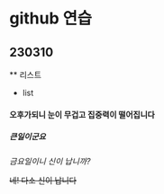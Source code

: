 # github 연습
## 230310

** 리스트
- list

#### 오후가되니 눈이 무겁고 집중력이 떨어집니다
##### 큰일이군요

_금요일이니 신이 납니까?_

~~네! 다소 신이 납니다~~